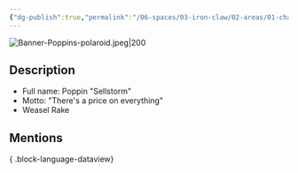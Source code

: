 ```yaml
---
{"dg-publish":true,"permalink":"/06-spaces/03-iron-claw/02-areas/01-characters/01-party/poppins/","title":"Poppins"}
---
```



![Banner-Poppins-polaroid.jpeg|200](/img/user/%7B06%7D%20Spaces/%7B03%7D%20IronClaw/%7B04%7D%20Support%20Notes/%7B99%7D%20Media/%7B02%7D%20Polaroid/Banner-Poppins-polaroid.jpeg)

## Description

- Full name: Poppin "Sellstorm"
- Motto: "There's a price on everything"
- Weasel Rake

## Mentions


{ .block-language-dataview}
